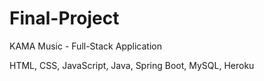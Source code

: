 # Final-Project

KAMA Music - Full-Stack Application 

HTML, CSS, JavaScript, Java, Spring Boot, MySQL, Heroku

